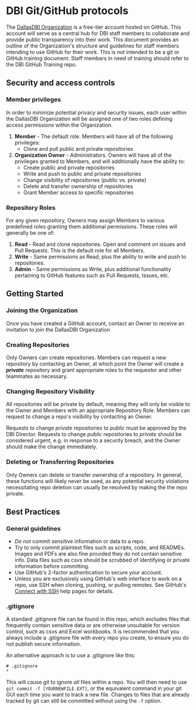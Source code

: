 DBI Git/GitHub protocols
========================

The [DallasDBI Organization](https://github.com/DallasDBI) is a free-tier account hosted on GitHub. This account will serve as a central hub for DBI staff members to collaborate and provide public transparency into their work. This document provides an outline of the Organization's structure and guidelines for staff members intending to use GitHub for their work. This is *not* intended to be a git or GitHub training document. Staff members in need of training should refer to the DBI GitHub Training repo.

Security and access controls
----------------------------

### Member privileges

In order to minimize potential privacy and security issues, each user within the DallasDBI Organization will be assigned one of two roles defining access permissions within the Organization.

1. **Member** - The default role. Members will have all of the following privileges:
    - Clone and pull public and private repositories
2. **Organization Owner** - Administrators. Owners will have all of the privileges granted to Members, and will additionally have the ability to:
    - Create public and private repositories
    - Write and push to public and private repositories
    - Change visibility of repositories (public vs. private)
    - Delete and transfer ownership of repositories
    - Grant Member access to specific repositories
 
### Repository Roles

For any given repository, Owners may assign Members to various predefined roles granting them additional permissions. These roles will generally be one of:

1. **Read** - Read and clone repositories. Open and comment on issues and Pull Requests. This is the default role for all Members.
2. **Write** - Same permissions as Read, plus the ability to write and push to repositories.
3. **Admin** - Same permissions as Write, plus additional functionality pertaining to GitHub features such as Pull Requests, Issues, etc.

Getting Started
---------------

### Joining the Organization

Once you have created a GitHub account, contact an Owner to receive an invitation to join the DallasDBI Organization

### Creating Repositories

Only Owners can create repositories. Members can request a new repository by contacting an Owner, at which point the Owner will create a ***private*** repository and grant appropriate roles to the requestor and other teammates as necessary.

### Changing Repository Visibility

All repositories will be private by default, meaning they will only be visible to the Owner and Members with an appropriate Repository Role. Members can request to change a repo's visibility by contacting an Owner.

Requests to change *private* repositories to *public* must be approved by the DBI Director. Requests to change *public* repositories to *private* should be considered urgent, e.g. in response to a security breach, and the Owner should make the change immediately.

### Deleting or Transferring Repositories

Only Owners can delete or transfer ownership of a repository. In general, these functions will likely never be used, as any potential security violations necessitating repo deletion can usually be resolved by making the the repo private.

Best Practices
--------------

### General guidelines

- *Do not* commit sensitive information or data to a repo.
- Try to only commit plaintext files such as scripts, code, and READMEs. Images and PDFs are also fine provided they do not contain sensitive info. Data files such as csvs should be scrubbed of identifying or private information before committing.
- Use GitHub's 2-factor authentication to secure your account.
- Unless you are exclusively using GitHub's web interface to work on a repo, use SSH when cloning, pushing, or pulling remotes. See GitHub's [Connect with SSH](https://docs.github.com/en/authentication/connecting-to-github-with-ssh/about-ssh) help pages for details.

### .gitignore

A standard .gitignore file can be found in this repo, which excludes files that frequently contain sensitive data or are otherwise unsuitable for version control, such as csvs and Excel workbooks. It is recommended that you always include a .gitignore file with every repo you create, to ensure you do not publish secure information.

An alternative approach is to use a .gitignore like this:

    # .gitignore
    *
    
This will cause git to ignore *all* files within a repo. You will then need to use `git commit -f [YOURNEWFILE.EXT]`, or the equivalent command in your git GUI each time you want to track a new file. Changes to files that are already tracked by git can still be committed without using the `-f` option.

